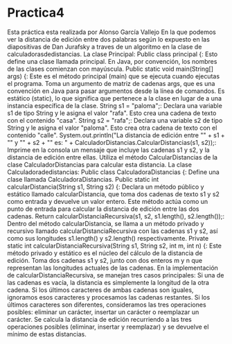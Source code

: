 # Practica4
Esta práctica esta realizada por Alonso García Vallejo 
En la que podemos ver la distancia de edición entre dos palabras según lo expuesto en las diapositivas de Dan Jurafsky a traves de un algoritmo en la clase de calculadorasdedistancias.
La clase Principal:
Public class principal {: Esto define una clase llamada principal. En Java, por convención, los nombres de las clases comienzan con mayúscula.
Public static void main(String[] args) {: Este es el método principal (main) que se ejecuta cuando ejecutas el programa. Toma un argumento de matriz de cadenas args, que es una convención en Java para pasar argumentos desde la línea de comandos. Es estático (static), lo que significa que pertenece a la clase en lugar de a una instancia específica de la clase.
String s1 = "paloma";: Declara una variable s1 de tipo String y le asigna el valor "rafa". Esto crea una cadena de texto con el contenido "casa".
String s2 = "rafa";: Declara una variable s2 de tipo String y le asigna el valor "paloma". Esto crea otra cadena de texto con el contenido "calle".
System.out.println("La distancia de edición entre \"" + s1 + "\" y \"" + s2 + "\" es: " + CalculadorDistancias.CalcularDistancias(s1, s2));: Imprime en la consola un mensaje que incluye las cadenas s1 y s2, y la distancia de edición entre ellas. Utiliza el método CalcularDistancias de la clase CalculadorDistancias para calcular esta distancia.
La clase Calculadoradedistancias:
Public class CalculadoraDistancias {: Define una clase llamada CalculadoraDistancias.
Public static int calcularDistancia(String s1, String s2) {: Declara un método público y estático llamado calcularDistancia, que toma dos cadenas de texto s1 y s2 como entrada y devuelve un valor entero. Este método actúa como un punto de entrada para calcular la distancia de edición entre las dos cadenas.
Return calcularDistanciaRecursiva(s1, s2, s1.length(), s2.length());: Dentro del método calcularDistancia, se llama a un método privado y recursivo llamado calcularDistanciaRecursiva con las cadenas s1 y s2, así como sus longitudes s1.length() y s2.length() respectivamente.
Private static int calcularDistanciaRecursiva(String s1, String s2, int m, int n) {: Este método privado y estático es el núcleo del cálculo de la distancia de edición. Toma dos cadenas s1 y s2, junto con dos enteros m y n que representan las longitudes actuales de las cadenas.
En la implementación de calcularDistanciaRecursiva, se manejan tres casos principales:
Si una de las cadenas es vacía, la distancia es simplemente la longitud de la otra cadena.
Si los últimos caracteres de ambas cadenas son iguales, ignoramos esos caracteres y procesamos las cadenas restantes.
Si los últimos caracteres son diferentes, consideramos las tres operaciones posibles: eliminar un carácter, insertar un carácter o reemplazar un carácter.
Se calcula la distancia de edición recurriendo a las tres operaciones posibles (eliminar, insertar y reemplazar) y se devuelve el mínimo de estas distancias.

